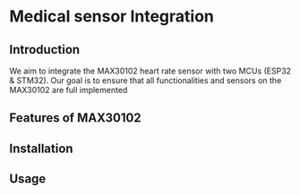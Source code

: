 # Medical sensor Integration

## Introduction
We aim to integrate the MAX30102 heart rate sensor with two MCUs (ESP32 & STM32).
Our goal is to ensure that all functionalities and sensors on the MAX30102 are full 
implemented

## Features of MAX30102

## Installation

## Usage
